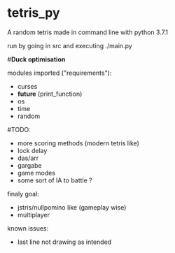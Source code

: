 # tetris_py
A random tetris made in command line with python 3.7.1

run by going in src and executing ./main.py

#__Duck optimisation__

modules imported ("requirements"):
  - curses
  - __future__ (print_function)
  - os
  - time
  - random

#TODO:
  - more scoring methods (modern tetris like)
  - lock delay
  - das/arr
  - gargabe
  - game modes
  - some sort of IA to battle ?

finaly goal:
  - jstris/nullpomino like (gameplay wise)
  - multiplayer

known issues:
  - last line not drawing as intended
